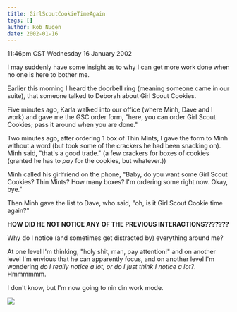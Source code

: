 ```yaml
---
title: GirlScoutCookieTimeAgain
tags: []
author: Rob Nugen
date: 2002-01-16
---
```


<title></title>
<p class=date>11:46pm CST Wednesday 16 January 2002</p>

<p>I may suddenly have some insight as to why I can get more work done
when no one is here to bother me.</p>

<p>Earlier this morning I heard the doorbell ring (meaning someone
came in our suite), that someone talked to Deborah about Girl Scout
Cookies.</p>

<p>Five minutes ago, Karla walked into our office (where Minh, Dave
and I work) and gave me the GSC order form, "here, you can order Girl
Scout Cookies; pass it around when you are done."</p>

<p>Two minutes ago, after ordering 1 box of Thin Mints, I gave the
form to Minh without a word (but took some of the crackers he had been
snacking on).  Minh said, "that's a good trade."  (a few crackers for
boxes of cookies (granted he has to <em>pay</em> for the cookies, but
whatever.))</p>

<p>Minh called his girlfriend on the phone, "Baby, do you want some
Girl Scout Cookies?  Thin Mints?  How many boxes?  I'm ordering some
right now.  Okay, bye."</p>

<p>Then Minh gave the list to Dave, who said, "oh, is it Girl Scout
Cookie time again?"</p>

<p><b>HOW DID HE NOT NOTICE ANY OF THE PREVIOUS INTERACTIONS???????</b></p>

<p>Why do I notice (and sometimes get distracted by) everything around
me?</p>

<p>At one level I'm thinking, "holy shit, man, pay attention!" and on
another level I'm envious that he can apparently focus, and on another
level I'm wondering <em>do I really notice a lot, or do I just think I
notice a lot?</em>.  Hmmmmmm.</p>

<p>I don't know, but I'm now going to nin din work mode.</p>

<p><img src='/images/rob/wL-ROB.gif'/></p>

